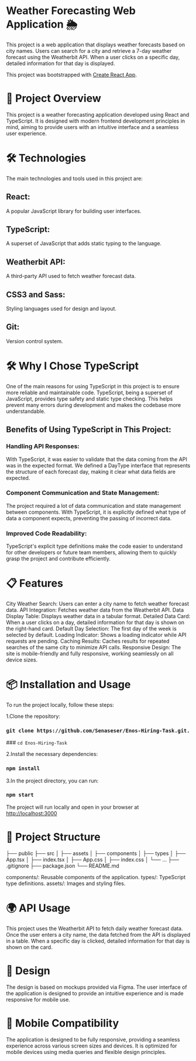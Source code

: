 # Weather Forecasting Web Application 🌦️
This project is a web application that displays weather forecasts based on city names. Users can search for a city and retrieve a 7-day weather forecast using the Weatherbit API. When a user clicks on a specific day, detailed information for that day is displayed.

This project was bootstrapped with [Create React App](https://github.com/facebook/create-react-app).

# 🚀 Project Overview
This project is a weather forecasting application developed using React and TypeScript. It is designed with modern frontend development principles in mind, aiming to provide users with an intuitive interface and a seamless user experience.

# 🛠️ Technologies
The main technologies and tools used in this project are:

## React: 
A popular JavaScript library for building user interfaces.
## TypeScript: 
A superset of JavaScript that adds static typing to the language.
## Weatherbit API: 
A third-party API used to fetch weather forecast data.
## CSS3 and Sass: 
Styling languages used for design and layout.
## Git: 
Version control system.

# 🛠️ Why I Chose TypeScript
One of the main reasons for using TypeScript in this project is to ensure more reliable and maintainable code. TypeScript, being a superset of JavaScript, provides type safety and static type checking. This helps prevent many errors during development and makes the codebase more understandable.
## Benefits of Using TypeScript in This Project:
### Handling API Responses: 
With TypeScript, it was easier to validate that the data coming from the API was in the expected format. We defined a DayType interface that represents the structure of each forecast day, making it clear what data fields are expected.
### Component Communication and State Management:
 The project required a lot of data communication and state management between components. With TypeScript, it is explicitly defined what type of data a component expects, preventing the passing of incorrect data.
### Improved Code Readability: 
TypeScript's explicit type definitions make the code easier to understand for other developers or future team members, allowing them to quickly grasp the project and contribute efficiently.

# 📋 Features
City Weather Search: Users can enter a city name to fetch weather forecast data.
API Integration: Fetches weather data from the Weatherbit API.
Data Display Table: Displays weather data in a tabular format.
Detailed Data Card: When a user clicks on a day, detailed information for that day is shown on the right-hand card.
Default Day Selection: The first day of the week is selected by default.
Loading Indicator: Shows a loading indicator while API requests are pending.
Caching Results: Caches results for repeated searches of the same city to minimize API calls.
Responsive Design: The site is mobile-friendly and fully responsive, working seamlessly on all device sizes.


# 📦 Installation and Usage
To run the project locally, follow these steps:

1.Clone the repository:
### `git clone https://github.com/Senaseser/Enos-Hiring-Task.git.`
### `cd Enos-Hiring-Task`

2.Install the necessary dependencies:
### `npm install`

3.In the project directory, you can run:

### `npm start`

The project will run locally and open in your browser at [http://localhost:3000](http://localhost:3000)

# 📂 Project Structure

├── public
├── src
│   ├── assets
│   ├── components
│   ├── types
│   ├── App.tsx
│   ├── index.tsx
│   ├── App.css
│   ├── index.css
│   └── ...
├── .gitignore
├── package.json
└── README.md

components/: Reusable components of the application.
types/: TypeScript type definitions.
assets/: Images and styling files.

# 🌍 API Usage

This project uses the Weatherbit API to fetch daily weather forecast data. Once the user enters a city name, the data fetched from the API is displayed in a table. When a specific day is clicked, detailed information for that day is shown on the card.

# 🎨 Design

The design is based on mockups provided via Figma. The user interface of the application is designed to provide an intuitive experience and is made responsive for mobile use.

# 📱 Mobile Compatibility

The application is designed to be fully responsive, providing a seamless experience across various screen sizes and devices. It is optimized for mobile devices using media queries and flexible design principles.



